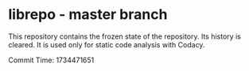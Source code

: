 # librepo - master branch

This repository contains the frozen state of the repository.
Its history is cleared. It is used only for static code
analysis with Codacy.

Commit Time: 1734471651